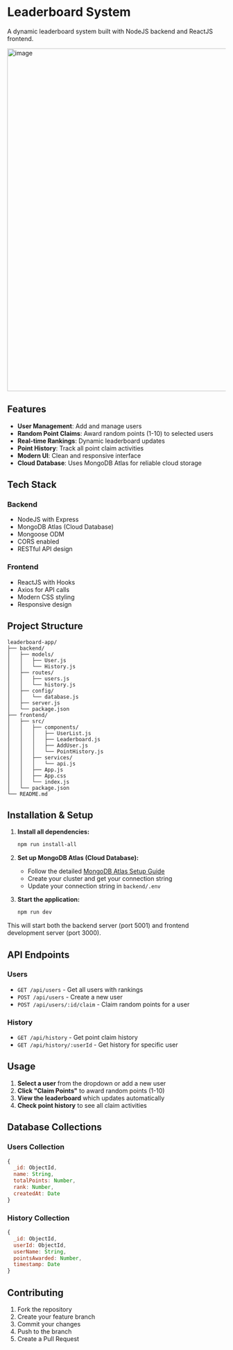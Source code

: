 # Leaderboard System 

A dynamic leaderboard system built with NodeJS backend and ReactJS frontend.

<img width="951" height="790" alt="image" src="https://github.com/user-attachments/assets/11c54757-3e0e-43f8-a827-93f613412634" />

## Features

- **User Management**: Add and manage users
- **Random Point Claims**: Award random points (1-10) to selected users
- **Real-time Rankings**: Dynamic leaderboard updates
- **Point History**: Track all point claim activities
- **Modern UI**: Clean and responsive interface
- **Cloud Database**: Uses MongoDB Atlas for reliable cloud storage

## Tech Stack

### Backend
- NodeJS with Express
- MongoDB Atlas (Cloud Database)
- Mongoose ODM
- CORS enabled
- RESTful API design

### Frontend
- ReactJS with Hooks
- Axios for API calls
- Modern CSS styling
- Responsive design

## Project Structure

```
leaderboard-app/
├── backend/
│   ├── models/
│   │   ├── User.js
│   │   └── History.js
│   ├── routes/
│   │   ├── users.js
│   │   └── history.js
│   ├── config/
│   │   └── database.js
│   ├── server.js
│   └── package.json
├── frontend/
│   ├── src/
│   │   ├── components/
│   │   │   ├── UserList.js
│   │   │   ├── Leaderboard.js
│   │   │   ├── AddUser.js
│   │   │   └── PointHistory.js
│   │   ├── services/
│   │   │   └── api.js
│   │   ├── App.js
│   │   ├── App.css
│   │   └── index.js
│   └── package.json
└── README.md
```

## Installation & Setup

1. **Install all dependencies:**
   ```bash
   npm run install-all
   ```

2. **Set up MongoDB Atlas (Cloud Database):**
   - Follow the detailed [MongoDB Atlas Setup Guide](./MONGODB_ATLAS_SETUP.md)
   - Create your cluster and get your connection string
   - Update your connection string in `backend/.env`

3. **Start the application:**
   ```bash
   npm run dev
   ```

This will start both the backend server (port 5001) and frontend development server (port 3000).

## API Endpoints

### Users
- `GET /api/users` - Get all users with rankings
- `POST /api/users` - Create a new user
- `POST /api/users/:id/claim` - Claim random points for a user

### History
- `GET /api/history` - Get point claim history
- `GET /api/history/:userId` - Get history for specific user

## Usage

1. **Select a user** from the dropdown or add a new user
2. **Click "Claim Points"** to award random points (1-10)
3. **View the leaderboard** which updates automatically
4. **Check point history** to see all claim activities

## Database Collections

### Users Collection
```javascript
{
  _id: ObjectId,
  name: String,
  totalPoints: Number,
  rank: Number,
  createdAt: Date
}
```

### History Collection
```javascript
{
  _id: ObjectId,
  userId: ObjectId,
  userName: String,
  pointsAwarded: Number,
  timestamp: Date
}
```

## Contributing

1. Fork the repository
2. Create your feature branch
3. Commit your changes
4. Push to the branch
5. Create a Pull Request

